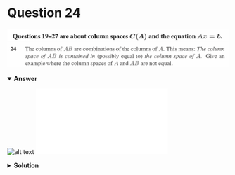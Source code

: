 # Question 24
![alt text](../ques-ref-19-27.png)
![alt text](q24.png)

<details open>
<summary><b>Answer</b></summary>

![alt text](a24.svg)
![alt text](a24.py)
</details>

<details>
<summary><b>Solution</b></summary>

![alt text](s24.png)
</details>
